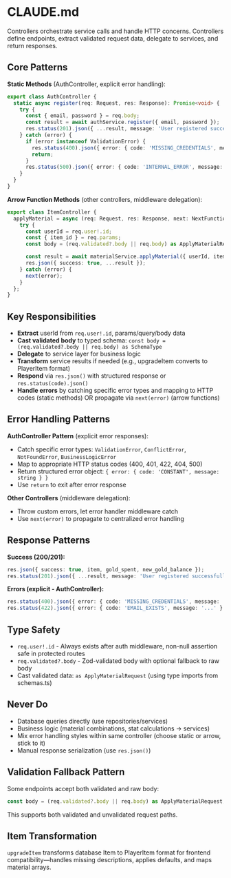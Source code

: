 # CLAUDE.md

Controllers orchestrate service calls and handle HTTP concerns. Controllers define endpoints, extract validated request data, delegate to services, and return responses.

## Core Patterns

**Static Methods** (AuthController, explicit error handling):
```typescript
export class AuthController {
  static async register(req: Request, res: Response): Promise<void> {
    try {
      const { email, password } = req.body;
      const result = await authService.register({ email, password });
      res.status(201).json({ ...result, message: 'User registered successfully' });
    } catch (error) {
      if (error instanceof ValidationError) {
        res.status(400).json({ error: { code: 'MISSING_CREDENTIALS', message: error.message } });
        return;
      }
      res.status(500).json({ error: { code: 'INTERNAL_ERROR', message: '...' } });
    }
  }
}
```

**Arrow Function Methods** (other controllers, middleware delegation):
```typescript
export class ItemController {
  applyMaterial = async (req: Request, res: Response, next: NextFunction) => {
    try {
      const userId = req.user!.id;
      const { item_id } = req.params;
      const body = (req.validated?.body || req.body) as ApplyMaterialRequest;

      const result = await materialService.applyMaterial({ userId, itemId: item_id, ... });
      res.json({ success: true, ...result });
    } catch (error) {
      next(error);
    }
  };
}
```

## Key Responsibilities

- **Extract** userId from `req.user!.id`, params/query/body data
- **Cast validated body** to typed schema: `const body = (req.validated?.body || req.body) as SchemaType`
- **Delegate** to service layer for business logic
- **Transform** service results if needed (e.g., upgradeItem converts to PlayerItem format)
- **Respond** via `res.json()` with structured response or `res.status(code).json()`
- **Handle errors** by catching specific error types and mapping to HTTP codes (static methods) OR propagate via `next(error)` (arrow functions)

## Error Handling Patterns

**AuthController Pattern** (explicit error responses):
- Catch specific error types: `ValidationError`, `ConflictError`, `NotFoundError`, `BusinessLogicError`
- Map to appropriate HTTP status codes (400, 401, 422, 404, 500)
- Return structured error object: `{ error: { code: 'CONSTANT', message: string } }`
- Use `return` to exit after error response

**Other Controllers** (middleware delegation):
- Throw custom errors, let error handler middleware catch
- Use `next(error)` to propagate to centralized error handling

## Response Patterns

**Success (200/201):**
```typescript
res.json({ success: true, item, gold_spent, new_gold_balance });
res.status(201).json({ ...result, message: 'User registered successfully' });
```

**Errors (explicit - AuthController):**
```typescript
res.status(400).json({ error: { code: 'MISSING_CREDENTIALS', message: '...' } });
res.status(422).json({ error: { code: 'EMAIL_EXISTS', message: '...' } });
```

## Type Safety

- `req.user!.id` - Always exists after auth middleware, non-null assertion safe in protected routes
- `req.validated?.body` - Zod-validated body with optional fallback to raw body
- Cast validated data: `as ApplyMaterialRequest` (using type imports from schemas.ts)

## Never Do

- Database queries directly (use repositories/services)
- Business logic (material combinations, stat calculations → services)
- Mix error handling styles within same controller (choose static or arrow, stick to it)
- Manual response serialization (use `res.json()`)

## Validation Fallback Pattern

Some endpoints accept both validated and raw body:
```typescript
const body = (req.validated?.body || req.body) as ApplyMaterialRequest;
```

This supports both validated and unvalidated request paths.

## Item Transformation

`upgradeItem` transforms database Item to PlayerItem format for frontend compatibility—handles missing descriptions, applies defaults, and maps material arrays.

